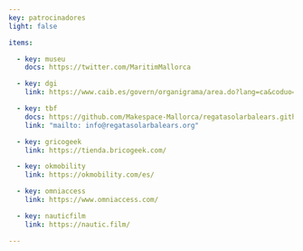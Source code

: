 ```yaml
---
key: patrocinadores
light: false

items:

  - key: museu
    docs: https://twitter.com/MaritimMallorca

  - key: dgi
    link: https://www.caib.es/govern/organigrama/area.do?lang=ca&coduo=2390343

  - key: tbf
    docs: https://github.com/Makespace-Mallorca/regatasolarbalears.github.io/raw/main/doc/Presentación_IRegataSolarIllesBalears.pdf
    link: "mailto: info@regatasolarbalears.org"

  - key: gricogeek
    link: https://tienda.bricogeek.com/

  - key: okmobility
    link: https://okmobility.com/es/

  - key: omniaccess
    link: https://www.omniaccess.com/

  - key: nauticfilm
    link: https://nautic.film/

---
```

